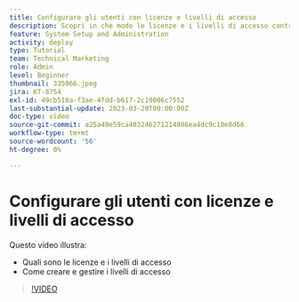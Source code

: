 ```yaml
---
title: Configurare gli utenti con licenze e livelli di accesso
description: Scopri in che modo le licenze e i livelli di accesso controllano gli accessi degli utenti. Scopri come i ruoli vengono utilizzati nel sistema.
feature: System Setup and Administration
activity: deploy
type: Tutorial
team: Technical Marketing
role: Admin
level: Beginner
thumbnail: 335066.jpeg
jira: KT-8754
exl-id: 49cb518a-f3ae-4fdd-b617-2c19006c7552
last-substantial-update: 2023-03-20T00:00:00Z
doc-type: video
source-git-commit: a25a49e59ca483246271214886ea4dc9c10e8d66
workflow-type: tm+mt
source-wordcount: '56'
ht-degree: 0%

---
```


# Configurare gli utenti con licenze e livelli di accesso

Questo video illustra:

* Quali sono le licenze e i livelli di accesso
* Come creare e gestire i livelli di accesso

>[!VIDEO](https://video.tv.adobe.com/v/335066/?quality=12&learn=on)
